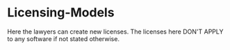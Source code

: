 # Licensing-Models
Here the lawyers can create new licenses. The licenses here DON'T APPLY to any software if not stated otherwise.
